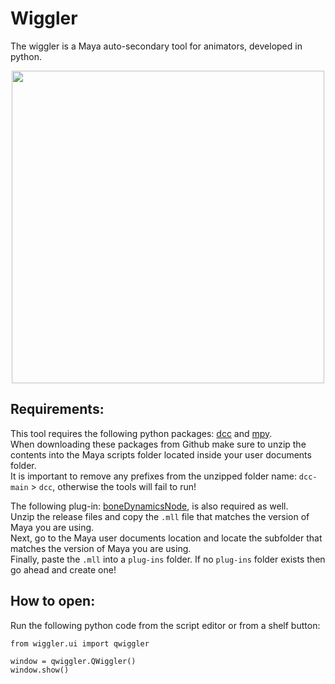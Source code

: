 # Wiggler  
The wiggler is a Maya auto-secondary tool for animators, developed in python.  
  
<p align="center">
  <img align="center" height="500" src="https://github.com/user-attachments/assets/ed79eca6-c489-496f-a7d4-38918b8ff4b2">
</p>
  
## Requirements:
This tool requires the following python packages: [dcc](https://github.com/bhsingleton/dcc) and [mpy](https://github.com/bhsingleton/mpy).  
When downloading these packages from Github make sure to unzip the contents into the Maya scripts folder located inside your user documents folder.  
It is important to remove any prefixes from the unzipped folder name: `dcc-main` > `dcc`, otherwise the tools will fail to run!  
  
The following plug-in: [boneDynamicsNode](https://github.com/akasaki1211/boneDynamicsNode), is also required as well.  
Unzip the release files and copy the `.mll` file that matches the version of Maya you are using.  
Next, go to the Maya user documents location and locate the subfolder that matches the version of Maya you are using.  
Finally, paste the `.mll` into a `plug-ins` folder. If no `plug-ins` folder exists then go ahead and create one!  
  
## How to open:
Run the following python code from the script editor or from a shelf button:  
  
```
from wiggler.ui import qwiggler

window = qwiggler.QWiggler()
window.show()
```

